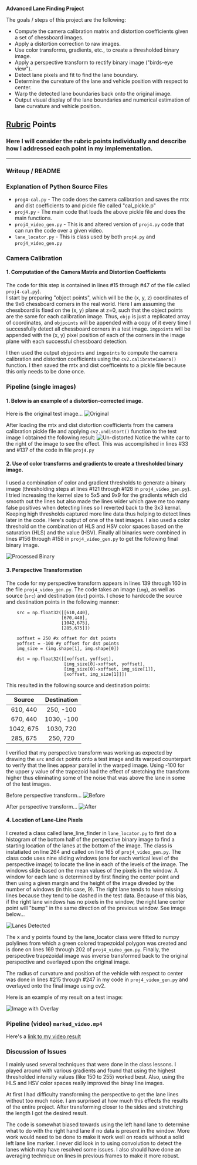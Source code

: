 
**Advanced Lane Finding Project**

The goals / steps of this project are the following:

* Compute the camera calibration matrix and distortion coefficients given a set of chessboard images.
* Apply a distortion correction to raw images.
* Use color transforms, gradients, etc., to create a thresholded binary image.
* Apply a perspective transform to rectify binary image ("birds-eye view").
* Detect lane pixels and fit to find the lane boundary.
* Determine the curvature of the lane and vehicle position with respect to center.
* Warp the detected lane boundaries back onto the original image.
* Output visual display of the lane boundaries and numerical estimation of lane curvature and vehicle position.

[//]: # (Image References)

[image1]: ./examples/undistort_output.png "Undistorted"
[image2]: ./test_images/test1.jpg "Road Transformed"
[image3]: ./examples/binary_combo_example.jpg "Binary Example"
[image4]: ./examples/warped_straight_lines.jpg "Warp Example"
[image5]: ./examples/color_fit_lines.jpg "Fit Visual"
[image6]: ./examples/example_output.jpg "Output"
[video1]: ./project_video.mp4 "Video"

## [Rubric](https://review.udacity.com/#!/rubrics/571/view) Points
### Here I will consider the rubric points individually and describe how I addressed each point in my implementation.  

---
### Writeup / README

### Explanation of Python Source Files
* `prog4-cal.py` -  The code does the camera calibration and saves the mtx and dist coefficients to and pickle file called "cal_pickle.p"
* `proj4.py` - The main code that loads the above pickle file and does the main functions.
* `proj4_video_gen.py` -  This is and altered version of `proj4.py` code that can run the code over a given video.
* `lane_locator.py` - This is class used by both `proj4.py` and `proj4_video_gen.py`

### Camera Calibration

#### 1. Computation of the Camera Matrix and Distortion Coefficients

The code for this step is contained in lines #15 through #47 of the file called `proj4-cal.py`).  
I start by preparing "object points", which will be the (x, y, z) coordinates of the 9x6 chessboard corners in the real world. Here I am assuming the chessboard is fixed on the (x, y) plane at z=0, such that the object points are the same for each calibration image.  Thus, `objp` is just a replicated array of coordinates, and `objpoints` will be appended with a copy of it every time I successfully detect all chessboard corners in a test image.  `imgpoints` will be appended with the (x, y) pixel position of each of the corners in the image plane with each successful chessboard detection.  

I then used the output `objpoints` and `imgpoints` to compute the camera calibration and distortion coefficients using the `cv2.calibrateCamera()` function.  I then saved the mtx and dist coefficeints to a pickle file because this only needs to be done once.

### Pipeline (single images)

#### 1. Below is an example of a distortion-corrected image.

Here is the original test image...
![Original](./images/test1.jpg)

After loading the mtx and dist distortion coefficients from the camera calibration pickle file and applying `cv2.undistort()` function to the test image I obtained the following result:
![Un-distorted](./images/undistorted0.jpg)
Notice the white car to the right of the image to see the effect.  This was accomplished in lines #33 and #137 of the code in file `proj4.py` 
 
#### 2. Use of color transforms and gradients to create a thresholded binary image.  
I used a combination of color and gradient thresholds to generate a binary image (thresholding steps at lines #121 through #128 in `proj4_video_gen.py`).  I tried increasing the kernel size to 5x5 and 9x9 for the gradients which did smooth out the lines but also made the lines wider which gave me too many false positives when detecting lines so I reverted back to the 3x3 kernal.  Keeping high thresholds captured more line data thus helping to detect lines later in the code.  Here's output of one of the test images. I also used a color threshold on the combination of HLS and HSV color spaces based on the saturation (HLS) and the value (HSV).  Finally all binaries were combined in lines #156 through #158 in `proj4_video_gen.py` to get the following final binary image. 

![Processed Binary](./images/bin2.jpg)

#### 3. Perspective Transformation

The code for my perspective transform appears in lines 139 through 160 in the file `proj4_video_gen.py`.  The code takes an image (`img`), as well as source (`src`) and destination (`dst`) points.  I chose to hardcode the source and destination points in the following manner:

```
    src = np.float32([[610,440], 
                     [670,440],
                     [1042,675],
                     [285,675]])
    
    xoffset = 250 #x offset for dst points                          
    yoffset = -100 #y offset for dst points
    img_size = (img.shape[1], img.shape[0])    
        
    dst = np.float32([[xoffset, yoffset], 
                      [img_size[0]-xoffset, yoffset], 
                      [img_size[0]-xoffset, img_size[1]], 
                      [xoffset, img_size[1]]])

```
This resulted in the following source and destination points:

| Source        | Destination   | 
|:-------------:|:-------------:| 
| 610, 440      | 250, -100     | 
| 670, 440      | 1030, -100    |
| 1042, 675     | 1030, 720     |
| 285, 675      | 250, 720      |

I verified that my perspective transform was working as expected by drawing the `src` and `dst` points onto a test image and its warped counterpart to verify that the lines appear parallel in the warped image.  Using -100 for the upper y value of the trapezoid had the effect of stretching the transform higher thus eliminating some of the noise that was above the lane in some of the test images.

Before perspective transform...
![Before](./images/bin4.jpg)

After perspective transform...
![After](./images/warped4.jpg)


#### 4. Location of Lane-Line Pixels

I created a class called lane_line_finder in `lane_locator.py` to first do a histogram of the bottom half of the perspective binary image to find a starting location of the lanes at the bottom of the image. The class is instatiated on line 264 and called on line 165 of `proj4_video_gen.py`. The class code uses nine sliding windows (one for each vertical level of the perspective image) to locate the line in each of the levels of the image.  The windows slide based on the mean values of the pixels in the window.  A window for each lane is determined by first finding the center point and then using a given margin and the height of the image diveded by the number of windows (in this case, 9).  The right lane tends to have missing lines because they tend to be dashed in the test data. Because of this bias, if the right lane windows has no pixels in the window, the right lane center point will "bump" in the same direction of the previous window. See image below...

![Lanes Detected](./images/visual1.jpg)

The x and y points found by the lane_locator class were fitted to numpy polylines from which a green colored trapezoidal polygon was created and is done on lines 169 through 202 of `proj4_video_gen.py`.  Finally, the perspective trapezoidal image was inverse transformed back to the original perspective and overlayed upon the original image.

The radius of curvature and position of the vehicle with respect to center was done in lines #215 through #247 in my code in `proj4_video_gen.py` and overlayed onto the final image using cv2.

Here is an example of my result on a test image:

![Image with Overlay](./images/final1.jpg)


### Pipeline (video) `marked_video.mp4`

Here's a [link to my video result](marked_video.mp4) 


### Discussion of Issues

I mainly used several techniques that were done in the class lessons.  I played around with various gradients and found that using the highest thresholded intensity values (like 150 to 255) worked best.  Also, using the HLS and HSV color spaces really improved the binay line images.

At first I had difficulty transforming the perspective to get the lane lines without too much noise.  I am surprised at how much this effects the results of the entire project.  After transforming closer to the sides and stretching the length I got the desired result.  

The code is somewhat biased towards using the left hand lane to determine what to do with the right hand lane if no data is present in the window. More work would need to be done to make it work well on roads without a solid left lane line marker.  I never did look in to using convolution to detect the lanes which may have resolved some issues.  I also should have done an averaging technique on lines in previous frames to make it more robust.


